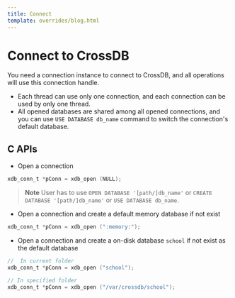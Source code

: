 ```yaml
---
title: Connect
template: overrides/blog.html
---
```


# Connect to CrossDB

You need a connection instance to connect to CrossDB, and all operations will use this connection handle.

- Each thread can use only one connection, and each connection can be used by only one thread.
- All opened databases are shared among all opened connections, and you can use `USE DATABASE db_name` command to switch the connection's default database.

## C APIs

- Open a connection

```c
xdb_conn_t *pConn = xdb_open (NULL);
```
> **Note**
> User has to use `OPEN DATABASE '[path/]db_name'` or `CREATE DATABASE '[path/]db_name'` or `USE DATABASE db_name`.

- Open a connection and create a default memory database if not exist

```c
xdb_conn_t *pConn = xdb_open (":memory:");
```

- Open a connection and create a on-disk database `school` if not exist as the default database


```c
//  In current folder
xdb_conn_t *pConn = xdb_open ("school");
```

```c
// In specified folder
xdb_conn_t *pConn = xdb_open ("/var/crossdb/school");
```

<!--
## Embedded Database

## Embedded Server Database
TBD

## Standalone CrossDB Server
TBD

Start CrossDB Server
crossdb -S -D

Default CrossDB Data Directory

## Connection Modes

* Embedded mode (local connections)
* Server mode (remote connections over TCP/IP)
* Mixed mode (local and remote connections at the same time)

# Running Mode

## Embedded Database

## Embedded Server Database
TBD

## Standalone CrossDB Server
TBD

Start CrossDB Server
crossdb -S -D

Default CrossDB Data Directory

## Connection Modes

* Embedded mode (local connections)
* Server mode (remote connections over TCP/IP)
* Mixed mode (local and remote connections at the same time)

-->